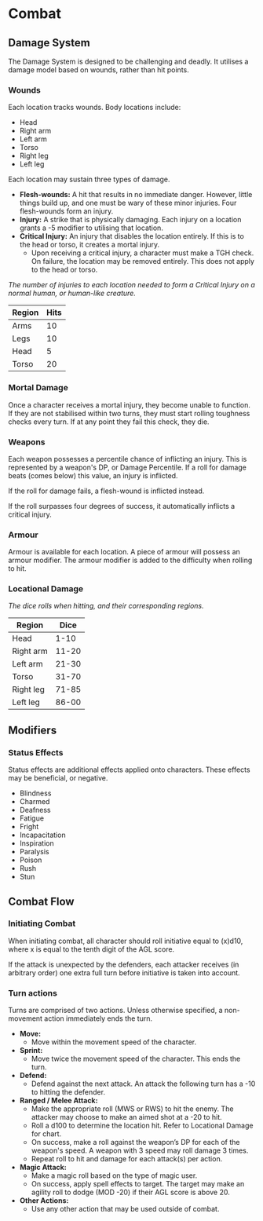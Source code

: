 # Combat

## Damage System

The Damage System is designed to be challenging and deadly. It utilises a damage model based on wounds, rather than hit points.

### Wounds

Each location tracks wounds. Body locations include:

- Head
- Right arm
- Left arm
- Torso
- Right leg
- Left leg

Each location may sustain three types of damage.

- **Flesh-wounds:** A hit that results in no immediate danger. However, little things build up, and one must be wary of these minor injuries. Four flesh-wounds form an injury.
- **Injury:** A strike that is physically damaging. Each injury on a location grants a -5 modifier to utilising that location.
- **Critical Injury:** An injury that disables the location entirely. If this is to the head or torso, it creates a mortal injury.
	- Upon receiving a critical injury, a character must make a TGH check. On failure, the location may be removed entirely. This does not apply to the head or torso.

*The number of injuries to each location needed to form a Critical Injury on a normal human, or human-like creature.*
	
Region            | Hits   |
----------------- | -------|
Arms              | 10     |
Legs              | 10     |
Head              | 5      |
Torso             | 20     |

### Mortal Damage

Once a character receives a mortal injury, they become unable to function. If they are not stabilised within two turns, they must start rolling toughness checks every turn. If at any point they fail this check, they die.

### Weapons

Each weapon possesses a percentile chance of inflicting an injury. This is represented by a weapon's DP, or Damage Percentile. If a roll for damage beats (comes below) this value, an injury is inflicted.

If the roll for damage fails, a flesh-wound is inflicted instead.

If the roll surpasses four degrees of success, it automatically inflicts a critical injury.

### Armour

Armour is available for each location. A piece of armour will possess an armour modifier. The armour modifier is added to the difficulty when rolling to hit.

### Locational Damage

*The dice rolls when hitting, and their corresponding regions.*

Region            | Dice       |
----------------- | -----------|
Head              | 1-10       |
Right arm         | 11-20      |
Left arm          | 21-30      |
Torso             | 31-70      |
Right leg         | 71-85      |
Left leg          | 86-00      |

## Modifiers

### Status Effects

Status effects are additional effects applied onto characters. These effects may be beneficial, or negative.

- Blindness
- Charmed
- Deafness
- Fatigue
- Fright
- Incapacitation
- Inspiration
- Paralysis
- Poison
- Rush
- Stun

## Combat Flow

### Initiating Combat

When initiating combat, all character should roll initiative equal to (x)d10, where x is equal to the tenth digit of the AGL score.

If the attack is unexpected by the defenders, each attacker receives (in arbitrary order) one extra full turn before initiative is taken into account.

### Turn actions

Turns are comprised of two actions. Unless otherwise specified, a non-movement action immediately ends the turn.

- **Move:**
	+ Move within the movement speed of the character.
- **Sprint:**
	+ Move twice the movement speed of the character. This ends the turn.
- **Defend:**
	+ Defend against the next attack. An attack the following turn has a -10 to hitting the defender.
- **Ranged / Melee Attack:**
	+ Make the appropriate roll (MWS or RWS) to hit the enemy. The attacker may choose to make an aimed shot at a -20 to hit. 
	+ Roll a d100 to determine the location hit. Refer to Locational Damage for chart.
	+ On success, make a roll against the weapon’s DP for each of the weapon's speed. A weapon with 3 speed may roll damage 3 times.
	+ Repeat roll to hit and damage for each attack(s) per action.
- **Magic Attack:**
	+ Make a magic roll based on the type of magic user.
	+ On success, apply spell effects to target. The target may make an agility roll to dodge (MOD -20) if their AGL score is above 20.
- **Other Actions:**
	+ Use any other action that may be used outside of combat.
